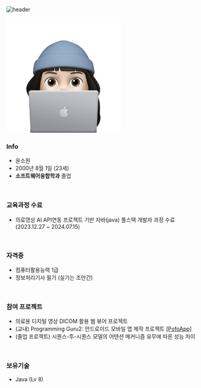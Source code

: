 
![header](https://capsule-render.vercel.app/api?type=venom&text=WISH&color=B5C0D0&fontColor=576E90)

<img src ="images/me_png.png" width="300">

  
### Info
- 윤소원
- 2000년 8월 1일 (23세)
- **소프트웨어융합학과** 졸업

<br>

### 교육과정 수료
- 의료영상 AI API연동 프로젝트 기반 자바(java) 풀스택 개발자 과정 수료 (2023.12.27 ~ 2024.07.15)

<br>

### 자격증
- 컴퓨터활용능력 1급
- 정보처리기사 필기 (실기는 조만간)

<br>

### 참여 프로젝트
- 의료용 디지털 영상 DICOM 활용 웹 뷰어 프로젝트
- (교내) Programming Guru2: 안드로이드 모바일 앱 제작 프로젝트 [[PofoApp]](https://github.com/Lee-Yeonghyeon/PortfolioApp)
- (졸업 프로젝트) 시퀀스-투-시퀀스 모델의 어텐션 메커니즘 유무에 따른 성능 차이

<br>

### 보유기술
- Java (Lv 8)
